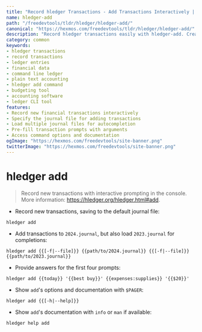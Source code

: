 ```yaml
---
title: "Record hledger Transactions - Add Transactions Interactively | Online Free DevTools by Hexmos"
name: hledger-add
path: "/freedevtools/tldr/hledger/hledger-add/"
canonical: "https://hexmos.com/freedevtools/tldr/hledger/hledger-add/"
description: "Record hledger transactions easily with hledger-add. Create and manage financial transactions interactively in the console. Free online tool, no registration required."
category: common
keywords:
- hledger transactions
- record transactions
- ledger entries
- financial data
- command line ledger
- plain text accounting
- hledger add command
- budgeting tool
- accounting software
- ledger CLI tool
features:
- Record new financial transactions interactively
- Specify the journal file for adding transactions
- Load multiple journal files for autocompletion
- Pre-fill transaction prompts with arguments
- Access command options and documentation
ogImage: "https://hexmos.com/freedevtools/site-banner.png"
twitterImage: "https://hexmos.com/freedevtools/site-banner.png"
---
```


# hledger add

> Record new transactions with interactive prompting in the console.
> More information: <https://hledger.org/hledger.html#add>.

- Record new transactions, saving to the default journal file:

`hledger add`

- Add transactions to `2024.journal`, but also load `2023.journal` for completions:

`hledger add {{[-f|--file]}} {{path/to/2024.journal}} {{[-f|--file]}} {{path/to/2023.journal}}`

- Provide answers for the first four prompts:

`hledger add {{today}} '{{best buy}}' {{expenses:supplies}} '{{$20}}'`

- Show `add`'s options and documentation with `$PAGER`:

`hledger add {{[-h|--help]}}`

- Show `add`'s documentation with `info` or `man` if available:

`hledger help add`
